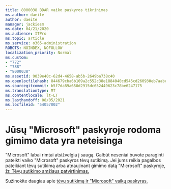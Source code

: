```yaml
---
title: 8000038 BDAR vaiko paskyros tikrinimas
ms.author: daeite
author: daeite
manager: jackiesm
ms.date: 04/21/2020
ms.audience: ITPro
ms.topic: article
ms.service: o365-administration
ROBOTS: NOINDEX, NOFOLLOW
localization_priority: Normal
ms.custom:
- "772"
- "788"
- "8000038"
ms.assetid: 9039e40c-62d4-4658-ab5b-2649ba738c40
ms.openlocfilehash: 844679cba6b109a2c552c38e1884040cd545cd260930eb7aabed6ed0911c8a50
ms.sourcegitcommit: b5f7da89a650d2915dc652449623c78be6247175
ms.translationtype: MT
ms.contentlocale: lt-LT
ms.lasthandoff: 08/05/2021
ms.locfileid: "54057002"
---
```

# <a name="date-of-birth-displayed-in-your-microsoft-account-is-incorrect"></a>Jūsų "Microsoft" paskyroje rodoma gimimo data yra neteisinga

"Microsoft" labai rimtai atsižvelgia į saugą. Galbūt neseniai buvote paraginti pateikti vaiko "Microsoft" paskyros tėvų sutikimą. Jei jums reikia pagalbos pateikiant tėvų sutikimą arba atnaujinant gimimo datą "Microsoft" paskyroje, [žr. Tėvų sutikimo amžiaus patvirtinimas.](https://go.microsoft.com/fwlink/p/?linkid=874364)
  
Sužinokite daugiau apie [tėvų sutikimą ir "Microsoft" vaikų paskyras.](https://go.microsoft.com/fwlink/p/?linkid=874365)
  